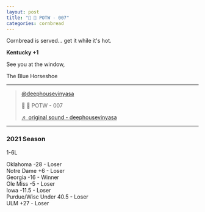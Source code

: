 ```yaml
---
layout: post
title: "🌽 🍞 POTW - 007"
categories: cornbread
---
```

Cornbread is served... get it while it's hot.

**Kentucky +1**

See you at the window,  

The Blue Horseshoe


---

<blockquote class="tiktok-embed" cite="https://www.tiktok.com/@deephousevinyasa/video/7027458738760043781" data-video-id="7027458738760043781" style="max-width: 605px;min-width: 325px;" > <section> <a target="_blank" title="@deephousevinyasa" href="https://www.tiktok.com/@deephousevinyasa">@deephousevinyasa</a> <p>🌽 🍞 POTW - 007</p> <a target="_blank" title="♬ original sound - deephousevinyasa" href="https://www.tiktok.com/music/original-sound-7027458565325540101">♬ original sound - deephousevinyasa</a> </section> </blockquote> <script async src="https://www.tiktok.com/embed.js"></script>

---

### 2021 Season

1-6L  

Oklahoma -28 - Loser  
Notre Dame +6 - Loser  
Georgia -16 - Winner  
Ole Miss -5 - Loser  
Iowa -11.5 - Loser  
Purdue/Wisc Under 40.5 - Loser  
ULM +27 - Loser
